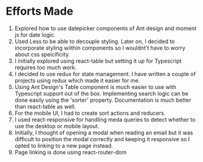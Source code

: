 # Efforts Made

1. Explored how to use datepicker components of Ant design and moment js for date logic.
2. Used Less to be able to decouple styling. Later on, I decided to incorporate styling wiithin components so I wouldnt't have to worry about css speicificity.
3. I initially explored using react-table but setting it up for Typescript requires too much work.
4. I decided to use redux for state management. I have written a couple of projects using redux which made it easier for me.
5. Using Ant Design's Table component is much easier to use with Typescript support out of the box. Implementing search logic can be done easily using the 'sorter' property. Documentation is much better than react-table as well.
6. For the mobile UI, I had to create sort actions and reducers.
7. I used react-responsive for handling meda queries to detect whether to use the desktop or mobile layout.
8. Initially, I thought of opening a modal when reading an email but it was difficult to position the modal correctly and keeping it responsive so I opted to linking to a new page instead.
9. Page linking is done using react-router-dom
